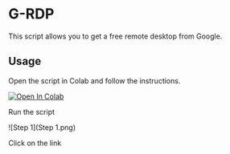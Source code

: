 # G-RDP

This script allows you to get a free remote desktop from Google.

## Usage

Open the script in Colab and follow the instructions.

[![Open In Colab](https://colab.research.google.com/assets/colab-badge.svg)](https://colab.research.google.com/github/MelonLemonDemon/G-RDP/blob/main/G-RDP.ipynb)

Run the script

![Step 1](Step 1.png)

Click on the link
